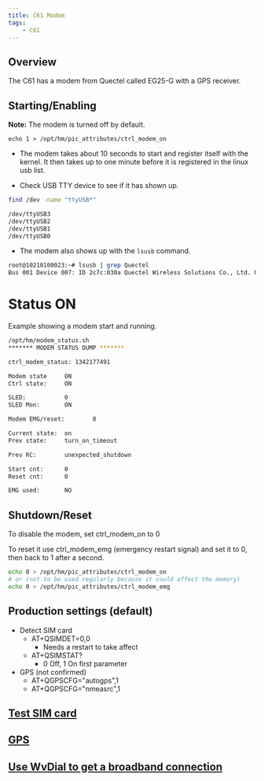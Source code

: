 ```yaml
---
title: C61 Modem
tags:
    - C61
---
```


## Overview 

The C61 has a modem from Quectel called EG25-G with a GPS receiver.

## Starting/Enabling

**Note:**  The modem is turned off by default.
```
echo 1 > /opt/hm/pic_attributes/ctrl_modem_on
```
* The modem takes about 10 seconds to start and register itself with the kernel. It then takes up to one minute before it is registered in the linux usb list.

* Check USB TTY device to see if it has shown up.


```bash
find /dev -name "ttyUSB*"
```

```bash
/dev/ttyUSB3
/dev/ttyUSB2
/dev/ttyUSB1
/dev/ttyUSB0
```

* The modem also shows up with the `lsusb` command.

```bash
root@10210100023:~# lsusb | grep Quectel
Bus 001 Device 007: ID 2c7c:030a Quectel Wireless Solutions Co., Ltd. Quectel EM05-G
```

# Status ON

Example showing a modem start and running.

```bash
/opt/hm/modem_status.sh
******* MODEM STATUS DUMP *******

ctrl_modem_status: 1342177491

Modem state     ON
Ctrl state:     ON

SLED:           0
SLED Mon:       ON

Modem EMG/reset:        0

Current state:  on
Prev state:     turn_on_timeout

Prev RC:        unexpected_shutdown

Start cnt:      0
Reset cnt:      0

EMG used:       NO
```

## Shutdown/Reset 
To disable the modem, set ctrl_modem_on to 0

To reset it use ctrl_modem_emg (emergency restart signal) and set it to 0, then back to 1 after a second.

```bash
echo 0 > /opt/hm/pic_attributes/ctrl_modem_on
# or (not to be used regularly because it could affect the memory)
echo 0 > /opt/hm/pic_attributes/ctrl_modem_emg
```
## Production settings (default)
- Detect SIM card
  - AT+QSIMDET=0,0
    - Needs a restart to take affect
  - AT+QSIMSTAT?
    - 0 Off, 1 On first parameter
- GPS (not confirmed)
  - AT+QGPSCFG="autogps",1
  - AT+QGPSCFG="nmeasrc",1

## [Test SIM card](../modem/quectel.md#test-sim-card)

## [GPS](../modem/quectel.md#gps)

## [Use WvDial to get a broadband connection](../modem/quectel.md#use-wvdial-to-get-a-broadband-connection)


